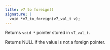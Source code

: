 ```yaml
---
title: v7 to foreign()
signature: |
  void *v7_to_foreign(v7_val_t v);
---
```


Returns `void *` pointer stored in `v7_val_t`.

Returns NULL if the value is not a foreign pointer. 

